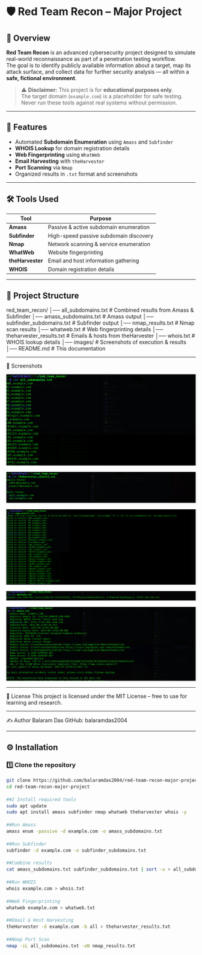 # 🛡️ Red Team Recon – Major Project

## 📌 Overview
**Red Team Recon** is an advanced cybersecurity project designed to simulate real-world reconnaissance as part of a penetration testing workflow.  
The goal is to identify publicly available information about a target, map its attack surface, and collect data for further security analysis — all within a **safe, fictional environment**.

> ⚠️ **Disclaimer:** This project is for **educational purposes only**.  
> The target domain (`example.com`) is a placeholder for safe testing.  
> Never run these tools against real systems without permission.

---

## 🚀 Features
- Automated **Subdomain Enumeration** using `Amass` and `Subfinder`
- **WHOIS Lookup** for domain registration details
- **Web Fingerprinting** using `WhatWeb`
- **Email Harvesting** with `theHarvester`
- **Port Scanning** via `Nmap`
- Organized results in `.txt` format and screenshots

---

## 🛠 Tools Used
| Tool | Purpose |
|------|---------|
| **Amass** | Passive & active subdomain enumeration |
| **Subfinder** | High-speed passive subdomain discovery |
| **Nmap** | Network scanning & service enumeration |
| **WhatWeb** | Website fingerprinting |
| **theHarvester** | Email and host information gathering |
| **WHOIS** | Domain registration details |

---

## 📂 Project Structure
red_team_recon/
│── all_subdomains.txt # Combined results from Amass & Subfinder
│── amass_subdomains.txt # Amass output
│── subfinder_subdomains.txt # Subfinder output
│── nmap_results.txt # Nmap scan results
│── whatweb.txt # Web fingerprinting details
│── theharvester_results.txt # Emails & hosts from theHarvester
│── whois.txt # WHOIS lookup details
│── images/ # Screenshots of execution & results
│── README.md # This documentation

---
📸 Screenshots

![Amass Output](images/Screenshot_2025-07-31_02-11-43.png)

![Amass Output](images/Screenshot_2025-07-3105-44-24.png)

![Amass Output](images/Screenshot_2025-07-31_02-11-44.png)

![Amass Output](images/Screenshot_2025-07-31_05-45-0.png)

![Amass Output](images/Screenshot_2025-07-31_05-46-13.png)


---
📜 License
This project is licensed under the MIT License – free to use for learning and research.

---
✍️ Author
Balaram Das
GitHub: balaramdas2004

---

## ⚙️ Installation

### 1️⃣ Clone the repository
```bash
git clone https://github.com/balaramdas2004/red-team-recon-major-project.git
cd red-team-recon-major-project

##2️ Install required tools
sudo apt update
sudo apt install amass subfinder nmap whatweb theharvester whois -y

##Run Amass
amass enum -passive -d example.com -o amass_subdomains.txt

##Run Subfinder
subfinder -d example.com -o subfinder_subdomains.txt

##Combine results
cat amass_subdomains.txt subfinder_subdomains.txt | sort -u > all_subdomains.txt

##Run WHOIS
whois example.com > whois.txt

##Web Fingerprinting
whatweb example.com > whatweb.txt

##Email & Host Harvesting
theHarvester -d example.com -b all > theharvester_results.txt

##Nmap Port Scan
nmap -iL all_subdomains.txt -oN nmap_results.txt


